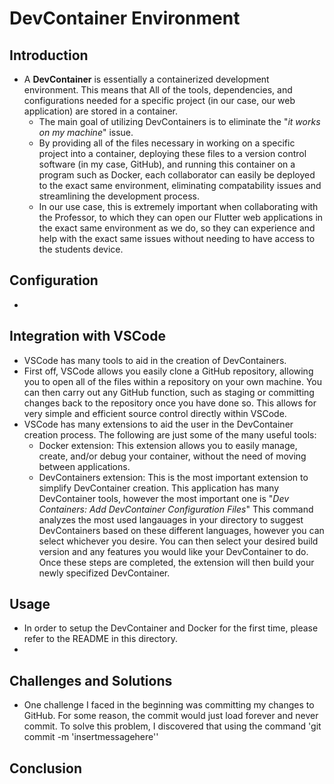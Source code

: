 # DevContainer Environment

## Introduction
* A **DevContainer** is essentially a containerized development environment.  This means that All of the tools, dependencies, and configurations needed for a specific project (in our case, our web application) are stored in a container.
    * The main goal of utilizing DevContainers is to eliminate the "*it works on my machine*" issue. 
    * By providing all of the files necessary in working on a specific project into a container, deploying these files to a version control software (in my case, GitHub), and running this container on a program such as Docker, each collaborator can easily be deployed to the exact same environment, eliminating compatability issues and streamlining the development process.
    * In our use case, this is extremely important when collaborating with the Professor, to which they can open our Flutter web applications in the exact same environment as we do, so they can experience and help with the exact same issues without needing to have access to the students device.

## Configuration
* 
## Integration with VSCode
* VSCode has many tools to aid in the creation of DevContainers.
* First off, VSCode allows you easily clone a GitHub repository, allowing you to open all of the files within a repository on your own machine.  You can then carry out any GitHub function, such as staging or committing changes back to the repository once you have done so.  This allows for very simple and efficient source control directly within VSCode.
* VSCode has many extensions to aid the user in the DevContainer creation process.  The following are just some of the many useful tools:
   * Docker extension: This extension allows you to easily manage, create, and/or debug your container, without the need of moving between applications.
   * DevContainers extension: This is the most important extension to simplify DevContainer creation.  This application has many DevContainer tools, however the most important one is "*Dev Containers: Add DevContainer Configuration Files*"  This command analyzes the most used langauages in your directory to suggest DevContainers based on these different languages, however you can select whichever you desire.  You can then select your desired build version and any features you would like your DevContainer to do.  Once these steps are completed, the extension will then build your newly specifized DevContainer.
## Usage
* In order to setup the DevContainer and Docker for the first time, please refer to the README in this directory.
* 
## Challenges and Solutions
* One challenge I faced in the beginning was committing my changes to GitHub.  For some reason, the commit would just load forever and never commit.  To solve this problem, I discovered that using the command 'git commit -m 'insertmessagehere''
## Conclusion
